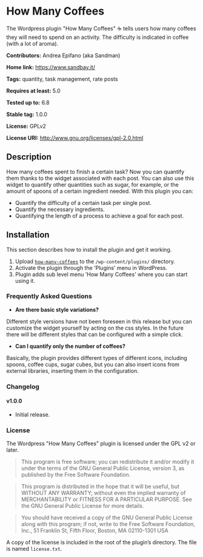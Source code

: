 # How Many Coffees
The Wordpress plugin "How Many Coffees" ☕ tells users how many coffees they will need to spend on an activity.
The difficulty is indicated in coffee (with a lot of aroma).

**Contributors:** Andrea Epifano (aka Sandman)

**Home link:** https://www.sandbay.it/

**Tags:** quantity, task management, rate posts

**Requires at least:** 5.0

**Tested up to:** 6.8

**Stable tag:** 1.0.0

**License:** GPLv2

**License URI:** http://www.gnu.org/licenses/gpl-2.0.html


## Description
How many coffees spent to finish a certain task?
Now you can quantify them thanks to the widget associated with each post.
You can also use this widget to quantify other quantities such as sugar, for example, or the amount of spoons of a certain ingredient needed.
With this plugin you can:
- Quantify the difficulty of a certain task per single post.
- Quantify the necessary ingredients.
- Quantifying the length of a process to achieve a goal for each post.

## Installation
This section describes how to install the plugin and get it working.
1. Upload [`how-many-coffees`](https://github.com/Sandman90/wp-how-many-coffees) to the `/wp-content/plugins/` directory.
2. Activate the plugin through the 'Plugins' menu in WordPress.
3. Plugin adds sub level menu 'How Many Coffees' where you can start using it.

### Frequently Asked Questions
- **Are there basic style variations?**

Different style versions have not been foreseen in this release 
but you can customize the widget yourself by acting on the 
css styles. In the future there will be different styles that can 
be configured with a simple click.

- **Can I quantify only the number of coffees?**

Basically, the plugin provides different types of different icons, 
including spoons, coffee cups, sugar cubes, but you can also insert 
icons from external libraries, inserting them in the configuration.


### Changelog

#### v1.0.0

* Initial release.


### License

The Wordpress "How Many Coffees" plugin is licensed under the GPL v2 or later.

> This program is free software; you can redistribute it and/or modify it under the terms of the GNU General Public License, version 3, as published by the Free Software Foundation.

> This program is distributed in the hope that it will be useful, but WITHOUT ANY WARRANTY; without even the implied warranty of MERCHANTABILITY or FITNESS FOR A PARTICULAR PURPOSE. See the GNU General Public License for more details.

> You should have received a copy of the GNU General Public License along with this program; if not, write to the Free Software Foundation, Inc., 51 Franklin St, Fifth Floor, Boston, MA 02110-1301 USA

A copy of the license is included in the root of the plugin’s directory. The file is named `license.txt`.

